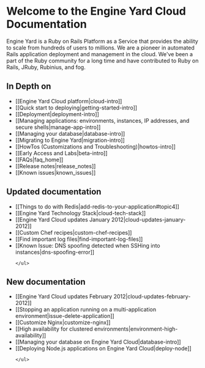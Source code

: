 # Welcome to the Engine Yard Cloud Documentation

Engine Yard is a Ruby on Rails Platform as a Service that provides the ability to scale from hundreds of users to millions. We are a pioneer in automated Rails application deployment and management in the cloud. We've been a part of the Ruby community for a long time and have contributed to Ruby on Rails, JRuby, Rubinius, and fog.

## In Depth on
* [[Engine Yard Cloud platform|cloud-intro]]
* [[Quick start to deploying|getting-started-intro]]
* [[Deployment|deployment-intro]]
* [[Managing applications: environments, instances, IP addresses, and secure shells|manage-app-intro]]
* [[Managing your database|database-intro]]
* [[Migrating to Engine Yard|migration-intro]]
* [[HowTos (Customizations and Troubleshooting)|howtos-intro]]
* [[Early Access and Labs|beta-intro]]
* [[FAQs|faq_home]]
* [[Release notes|release_notes]]
* [[Known issues|known_issues]]

<div class="split">
  <div class="col col-first">
    <h2>Updated documentation</h2>
    <ul>
  	     <li>
		  [[Things to do with Redis|add-redis-to-your-application#topic4]]
		 </li>
		 <li>
	      [[Engine Yard Technology Stack|cloud-tech-stack]]
	     </li>
	     <li>
	      [[Engine Yard Cloud updates January 2012|cloud-updates-january-2012]]
	     </li>	
	     <li>
	      [[Custom Chef recipes|custom-chef-recipes]]
	     </li>
	     <li>
	      [[Find important log files|find-important-log-files]]
	     </li>
	     <li>
  	 	  [[Known Issue: DNS spoofing detected when SSHing into instances|dns-spoofing-error]]
  	     </li>     		
	     
			         	 	
    </ul>   

  </div>
  
  <div class="col col-last">
    <h2>New documentation</h2>
    <ul> 
       	<li>
	      [[Engine Yard Cloud updates February 2012|cloud-updates-february-2012]]
	    </li>
	    <li>
	     [[Stopping an application running on a multi-application environment|issue-delete-application]]
	    </li>
	    <li>
		 [[Customize Nginx|customize-nginx]]
	    </li>  	  
	    <li>
         [[High availability for clustered environments|environment-high-availability]]
        </li>
	    <li>
	     [[Managing your database on Engine Yard Cloud|database-intro]]
	    </li>
        <li>
         [[Deploying Node.js applications on Engine Yard Cloud|deploy-node]]
        </li>
     
     
    </ul>
  </div>
</div>

